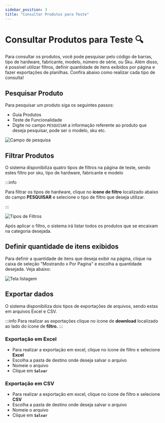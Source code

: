 ```yaml
---
sidebar_position: 3
title: "Consultar Produtos para Teste"
---
```


# Consultar Produtos para Teste :mag:

Para consultar os produtos, você pode pesquisar pelo código de barras, tipo de hardware, fabricante, modelo, número de série, ou Sku. Além disso, é possível utilizar filtros, definir quantidade de itens exibidos por página e fazer exportações de planilhas. Confira abaixo como realizar cada tipo de consulta!

## Pesquisar Produto

Para pesquisar um produto siga os seguintes passos:

- Guia Produtos
- Teste de Funcionalidade
- Digite no campo `PESQUISAR` a informação referente ao produto que deseja pesquisar, pode ser o modelo, sku etc.

![Campo de pesquisa](/img/images/pesquisar.png)

## Filtrar Produtos

O sistema disponibiliza quatro tipos de filtros na página de teste, sendo estes filtro por sku, tipo de hardware, fabricante e modelo

:::info

Para filtrar os tipos de hardware, clique no **ícone de filtro** localizado abaixo do campo **PESQUISAR** e selecione o tipo de filtro que deseja utilizar.

:::

![Tipos de Filtros](/img/images/filtro_teste.png)

Após aplicar o filtro, o sistema irá listar todos os produtos que se encaixam na categoria desejada.

## Definir quantidade de itens exibidos

Para definir a quantidade de itens que deseja exibir na página, clique na caixa de seleção "Mostrando x Por Pagina" e escolha a quantidade desejada. Veja abaixo:

![Tela listagem](/img/images/itens_página.png)

## Exportar dados

O sistema disponibiliza dois tipos de exportações de arquivos, sendo estas em arquivos Excel e CSV.

:::info
Para realizar as exportações clique no ícone de **download** localizado ao lado do ícone de **filtro.**
:::

### Exportação em Excel

- Para realizar a exportação em excel, clique no ícone de filtro e selecione **Excel**
- Escolha a pasta de destino onde deseja salvar o arquivo
- Nomeie o arquivo
- Clique em **`Salvar`**

### Exportação em CSV

- Para realizar a exportação em excel, clique no ícone de filtro e selecione **CSV**
- Escolha a pasta de destino onde deseja salvar o arquivo
- Nomeie o arquivo
- Clique em **`Salvar`**
